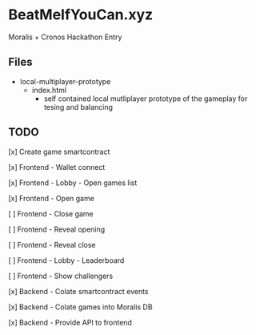 # BeatMeIfYouCan.xyz

Moralis + Cronos Hackathon Entry

## Files

* local-multiplayer-prototype
  * index.html
    * self contained local mutliplayer prototype of the gameplay for tesing and balancing
  
## TODO

[x] Create game smartcontract

[x] Frontend - Wallet connect

[x] Frontend - Lobby - Open games list

[x] Frontend - Open game

[ ] Frontend - Close game

[ ] Frontend - Reveal opening

[ ] Frontend - Reveal close

[ ] Frontend - Lobby - Leaderboard

[ ] Frontend - Show challengers

[x] Backend - Colate smartcontract events

[x] Backend - Colate games into Moralis DB

[x] Backend - Provide API to frontend